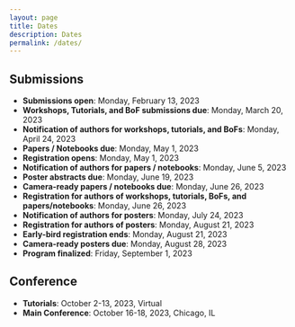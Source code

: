 ```yaml
---
layout: page
title: Dates
description: Dates
permalink: /dates/
---
```



## Submissions

- **Submissions open**: Monday, February 13, 2023
- **Workshops, Tutorials, and BoF submissions due**: Monday, March 20, 2023
- **Notification of authors for workshops, tutorials, and BoFs**: Monday, April 24, 2023
- **Papers / Notebooks due**: Monday, May 1, 2023
- **Registration opens**: Monday, May 1, 2023
- **Notification of authors for papers / notebooks**: Monday, June 5, 2023
- **Poster abstracts due**: Monday, June 19, 2023
- **Camera-ready papers / notebooks due**: Monday, June 26, 2023
- **Registration for authors of workshops, tutorials, BoFs, and papers/notebooks**: Monday, June 26, 2023
- **Notification of authors for posters**: Monday, July 24, 2023
- **Registration for authors of posters**: Monday, August 21, 2023
- **Early-bird registration ends**: Monday, August 21, 2023
- **Camera-ready posters due**: Monday, August 28, 2023
- **Program finalized**: Friday, September 1, 2023


## Conference

- **Tutorials**: October 2-13, 2023, Virtual
- **Main Conference**: October 16-18, 2023, Chicago, IL
